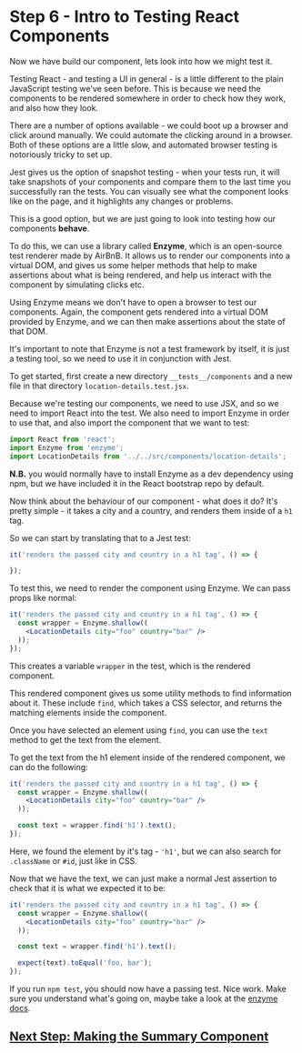 # Step 6 - Intro to Testing React Components

Now we have build our component, lets look into how we might test it.

Testing React - and testing a UI in general - is a little different to the plain JavaScript testing we've seen before. This is because we need the components to be rendered somewhere in order to check how they work, and also how they look.

There are a number of options available - we could boot up a browser and click around manually. We could automate the clicking around in a browser. Both of these options are a little slow, and automated browser testing is notoriously tricky to set up.

Jest gives us the option of snapshot testing - when your tests run, it will take snapshots of your components and compare them to the last time you successfully ran the tests. You can visually see what the component looks like on the page, and it highlights any changes or problems.

This is a good option, but we are just going to look into testing how our components **behave**.

To do this, we can use a library called **Enzyme**, which is an open-source test renderer made by AirBnB. It allows us to render our components into a virtual DOM, and gives us some helper methods that help to make assertions about what is being rendered, and help us interact with the component by simulating clicks etc.

Using Enzyme means we don't have to open a browser to test our components. Again, the component gets rendered into a virtual DOM provided by Enzyme, and we can then make assertions about the state of that DOM.

It's important to note that Enzyme is not a test framework by itself, it is just a testing tool, so we need to use it in conjunction with Jest.

To get started, first create a new directory `__tests__/components` and a new file in that directory `location-details.test.jsx`.

Because we're testing our components, we need to use JSX, and so we need to import React into the test. We also need to import Enzyme in order to use that, and also import the component that we want to test:

```js
import React from 'react';
import Enzyme from 'enzyme';
import LocationDetails from '../../src/components/location-details';
```

**N.B.** you would normally have to install Enzyme as a dev dependency using npm, but we have included it in the React bootstrap repo by default.

Now think about the behaviour of our component - what does it do? It's pretty simple - it takes a city and a country, and renders them inside of a `h1` tag.

So we can start by translating that to a Jest test:

```js
it('renders the passed city and country in a h1 tag', () => {

});
```

To test this, we need to render the component using Enzyme. We can pass props like normal:

```jsx
it('renders the passed city and country in a h1 tag', () => {
  const wrapper = Enzyme.shallow((
    <LocationDetails city="foo" country="bar" />
  ));
});
```

This creates a variable `wrapper` in the test, which is the rendered component.

This rendered component gives us some utility methods to find information about it. These include `find`, which takes a CSS selector, and returns the matching elements inside the component.

Once you have selected an element using `find`, you can use the `text` method to
get the text from the element.


To get the text from the h1 element inside of the rendered component, we can do the following:

```jsx
it('renders the passed city and country in a h1 tag', () => {
  const wrapper = Enzyme.shallow((
    <LocationDetails city="foo" country="bar" />
  ));

  const text = wrapper.find('h1').text();
});
```

Here, we found the element by it's tag - `'h1'`, but we can also search for `.className` or `#id`, just like in CSS.

Now that we have the text, we can just make a normal Jest assertion to check that it is what we expected it to be:

```jsx
it('renders the passed city and country in a h1 tag', () => {
  const wrapper = Enzyme.shallow((
    <LocationDetails city="foo" country="bar" />
  ));

  const text = wrapper.find('h1').text();

  expect(text).toEqual('foo, bar');
});
```

If you run `npm test`, you should now have a passing test. Nice work. Make sure you understand what's going on, maybe take a look at the [enzyme docs](http://airbnb.io/enzyme/docs/api/shallow.html).

## [Next Step: Making the Summary Component](step-7.md)
